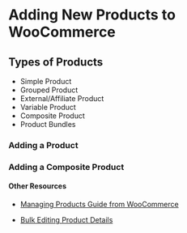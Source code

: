 # Adding New Products to WooCommerce

## Types of Products

* Simple Product
* Grouped Product
* External/Affiliate Product
* Variable Product
* Composite Product
* Product Bundles

### Adding a Product


### Adding a Composite Product



#### Other Resources

* [Managing Products Guide from WooCommerce](https://docs.woocommerce.com/document/managing-products/)

* [Bulk Editing Product Details](https://nicola.blog/2015/04/21/bulk-edit-products/)


